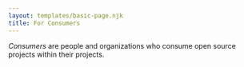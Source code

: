 ```yaml
---
layout: templates/basic-page.njk
title: For Consumers
---
```


<dfn>Consumers</dfn> are people and organizations who consume open source projects within their projects.

